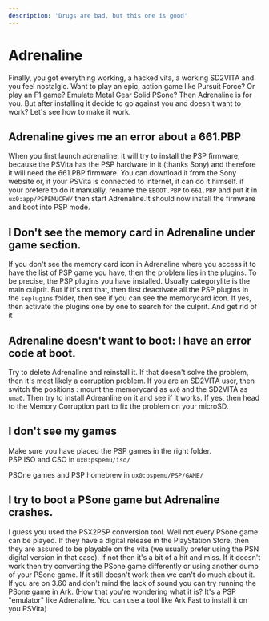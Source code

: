 ```yaml
---
description: 'Drugs are bad, but this one is good'
---
```


# Adrenaline

Finally, you got everything working, a hacked vita, a working SD2VITA and you feel nostalgic. Want to play an epic, action game like Pursuit Force? Or play an F1 game? Emulate Metal Gear Solid PSone? Then Adrenaline is for you. 
But after installing it decide to go against you and doesn't want to work? Let's see how to make it work.

## Adrenaline gives me an error about a 661.PBP

When you first launch adrenaline, it will try to install the PSP firmware, because the PSVita has the PSP hardware in it \(thanks Sony\) and therefore it will need the 661.PBP firmware. You can download it from the Sony website or, if your PSVita is connected to internet, it can do it himself. if your prefere to do it manually, rename the `EBOOT.PBP` to `661.PBP` and put it in `ux0:app/PSPEMUCFW/` then start Adrenaline.It should now install the firmware and boot into PSP mode.

## I Don't see the memory card in Adrenaline under game section.

If you don't see the memory card icon in Adrenaline where you access it to have the list of PSP game you have, then the problem lies in the plugins. To be precise, the PSP plugins you have installed. Usually categorylite is the main culprit. But if it's not that, then first deactivate all the PSP plugins in the `seplugins` folder, then see if you can see the memorycard icon. If yes, then activate the plugins one by one to search for the culprit. And get rid of it

## Adrenaline doesn't want to boot: I have an error code at boot.

Try to delete Adrenaline and reinstall it. If that doesn't solve the problem, then it's most likely a corruption problem. If you are an SD2VITA user, then switch the positions : mount the memorycard as `ux0` and the SD2VITA as `uma0`. Then try to install Adreanline on it and see if it works. If yes, then head to the Memory Corruption part to fix the problem on your microSD.

## I don't see my games

Make sure you have placed the PSP games in the right folder.  
PSP ISO and CSO in `ux0:pspemu/iso/`

PSOne games and PSP homebrew in `ux0:pspemu/PSP/GAME/`

## I try to boot a PSone game but Adrenaline crashes.

I guess you used the PSX2PSP conversion tool. Well not every PSone game can be played. If they have a digital release in the PlayStation Store, then they are assured to be playable on the vita \(we usually prefer using the PSN digital version in that case\). If not then it's a bit of a hit and miss. If it doesn't work then try converting the PSone game differently or using another dump of your PSone game. If it still doesn't work then we can't do much about it. If you are on 3.60 and don't mind the lack of sound you can try running the PSone game in Ark. \(How that you're wondering what it is? It's a PSP "emulator" like Adrenaline. You can use a tool like Ark Fast to install it on you PSVita\)

